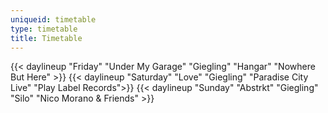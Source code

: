 ```yaml
---
uniqueid: timetable
type: timetable
title: Timetable
---
```


{{< daylineup "Friday" "Under My Garage" "Giegling" "Hangar" "Nowhere But Here" >}}
{{< daylineup "Saturday" "Love" "Giegling" "Paradise City Live" "Play Label Records">}}
{{< daylineup "Sunday" "Abstrkt" "Giegling" "Silo" "Nico Morano & Friends" >}}


